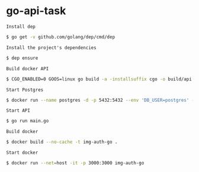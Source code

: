 # go-api-task

`Install dep`

```sh
$ go get -v github.com/golang/dep/cmd/dep
```

`Install the project's dependencies`

```sh
$ dep ensure
```

`Build docker API`

```sh
$ CGO_ENABLED=0 GOOS=linux go build -a -installsuffix cgo -o build/api
```

`Start Postgres`

```sh
$ docker run --name postgres -d -p 5432:5432 --env 'DB_USER=postgres' --env 'DB_PASS=postgres' --env 'DB_NAME=api-auth' sameersbn/postgresql:9.6-2
```

`Start API`

```sh
$ go run main.go
```

`Build docker`

```sh
$ docker build --no-cache -t img-auth-go .
```

`Start docker`

```sh
$ docker run --net=host -it -p 3000:3000 img-auth-go
```
